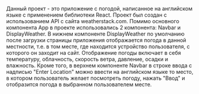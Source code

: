 Данный проект - это приложение с погодой, написанное на английском языке с применением библиотеки React. Проект был создан с использованием
API с сайта weatherstack.com. 
Помимо основного компонента App в проекте использовались 2 компонента: Navbar и DisplayWeather. В нижнем компоненте 
DisplayWeather по умолчанию после загрузки страницы приложения отображается погода в данной местности, т.е. 
в том месте, где находится устройство пользователя, с которого он заходит на сайт. Отображение погоды включает 
в себя температуру, облачность, скорость ветра, давление, осадки и влажность.
Кроме того, в верхнем компоненте Navbar в строке ввода с надписью "Enter Location" можно ввести на английском языке то место, 
в котором пользователь желает посмотреть погоду, нажать "Ввод" и отобразится погода в выбранном пользователем месте.
